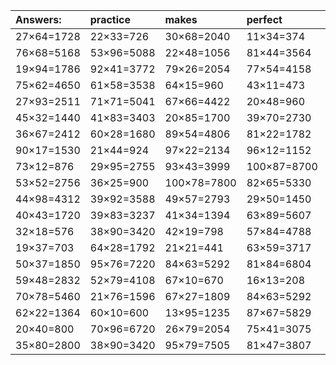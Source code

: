| Answers: | practice | makes | perfect | ! |
| :--- | :--- | :--- | :--- | :--- |
| 27×64=1728 | 22×33=726 | 30×68=2040 | 11×34=374 | 79×82=6478 | 
| 76×68=5168 | 53×96=5088 | 22×48=1056 | 81×44=3564 | 33×95=3135 | 
| 19×94=1786 | 92×41=3772 | 79×26=2054 | 77×54=4158 | 69×63=4347 | 
| 75×62=4650 | 61×58=3538 | 64×15=960 | 43×11=473 | 71×70=4970 | 
| 27×93=2511 | 71×71=5041 | 67×66=4422 | 20×48=960 | 34×23=782 | 
| 45×32=1440 | 41×83=3403 | 20×85=1700 | 39×70=2730 | 16×97=1552 | 
| 36×67=2412 | 60×28=1680 | 89×54=4806 | 81×22=1782 | 17×82=1394 | 
| 90×17=1530 | 21×44=924 | 97×22=2134 | 96×12=1152 | 21×17=357 | 
| 73×12=876 | 29×95=2755 | 93×43=3999 | 100×87=8700 | 93×56=5208 | 
| 53×52=2756 | 36×25=900 | 100×78=7800 | 82×65=5330 | 12×54=648 | 
| 44×98=4312 | 39×92=3588 | 49×57=2793 | 29×50=1450 | 56×82=4592 | 
| 40×43=1720 | 39×83=3237 | 41×34=1394 | 63×89=5607 | 51×82=4182 | 
| 32×18=576 | 38×90=3420 | 42×19=798 | 57×84=4788 | 40×16=640 | 
| 19×37=703 | 64×28=1792 | 21×21=441 | 63×59=3717 | 11×61=671 | 
| 50×37=1850 | 95×76=7220 | 84×63=5292 | 81×84=6804 | 54×15=810 | 
| 59×48=2832 | 52×79=4108 | 67×10=670 | 16×13=208 | 34×79=2686 | 
| 70×78=5460 | 21×76=1596 | 67×27=1809 | 84×63=5292 | 75×74=5550 | 
| 62×22=1364 | 60×10=600 | 13×95=1235 | 87×67=5829 | 21×51=1071 | 
| 20×40=800 | 70×96=6720 | 26×79=2054 | 75×41=3075 | 15×77=1155 | 
| 35×80=2800 | 38×90=3420 | 95×79=7505 | 81×47=3807 | 40×78=3120 | 
